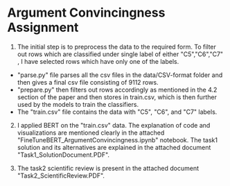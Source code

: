 # Argument Convincingness Assignment

1. The initial step is to preprocess the data to the required form. To filter out rows which are classified under single label of either "C5","C6","C7" , I have selected rows which have only one of the labels. 
* "parse.py" file parses all the csv files in the data/CSV-format folder and then gives a final csv file consisting of 9112 rows. 
* "prepare.py" then filters out rows accordingly as mentioned in the 4.2 section of the paper and then stores in train.csv, which is then further used by the models to train the classifiers. 
* The "train.csv" file contains the data with "C5", "C6", and "C7" labels. 

2. I applied BERT on the "train.csv" data. The explanation of code and visualizations are mentioned clearly in the attached "FineTuneBERT_ArgumentConvincingness.ipynb" notebook. The task1 solution and its alternatives are explained in the attached document "Task1_SolutionDocument.PDF".

3. The task2 scientific review is present in the attached document "Task2_ScientificReview.PDF".
